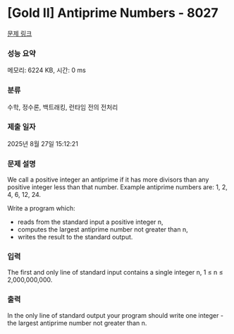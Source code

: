 # [Gold II] Antiprime Numbers - 8027 

[문제 링크](https://www.acmicpc.net/problem/8027) 

### 성능 요약

메모리: 6224 KB, 시간: 0 ms

### 분류

수학, 정수론, 백트래킹, 런타임 전의 전처리

### 제출 일자

2025년 8월 27일 15:12:21

### 문제 설명

<p>We call a positive integer an antiprime if it has more divisors than any positive integer less than that number. Example antiprime numbers are: 1, 2, 4, 6, 12, 24.</p>

<p>Write a program which:</p>

<ul>
	<li>reads from the standard input a positive integer n,</li>
	<li>computes the largest antiprime number not greater than n,</li>
	<li>writes the result to the standard output.</li>
</ul>

### 입력 

 <p>The first and only line of standard input contains a single integer n, 1 ≤ n ≤ 2,000,000,000.</p>

### 출력 

 <p>In the only line of standard output your program should write one integer - the largest antiprime number not greater than n.</p>

